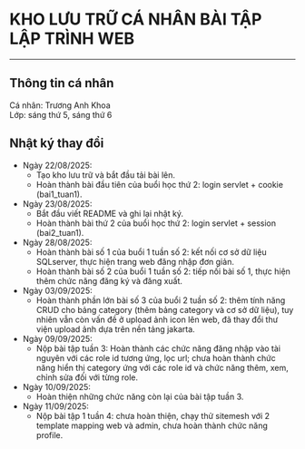 # KHO LƯU TRỮ CÁ NHÂN BÀI TẬP LẬP TRÌNH WEB
-----------------------------------------
## Thông tin cá nhân
Cá nhân: Trương Anh Khoa  
Lớp: sáng thứ 5, sáng thứ 6

## Nhật ký thay đổi
* Ngày 22/08/2025:
  - Tạo kho lưu trữ và bắt đầu tải bài lên.
  - Hoàn thành bài đầu tiên của buổi học thứ 2: login servlet + cookie (bai1_tuan1).
* Ngày 23/08/2025:
  - Bắt đầu viết README và ghi lại nhật ký.
  - Hoàn thành bài thứ 2 của buổi học thứ 2: login servlet + session (bai2_tuan1).
* Ngày 28/08/2025:
  - Hoàn thành bài số 1 của buổi 1 tuần số 2: kết nối cơ sở dữ liệu SQLserver, thực hiện trang web đăng nhập đơn giản.
  - Hoàn thành bài số 2 của buổi 1 tuần số 2: tiếp nối bài số 1, thực hiện thêm chức năng đăng ký và đăng xuất.
* Ngày 03/09/2025:
  - Hoàn thành phần lớn bài số 3 của buổi 2 tuần số 2: thêm tính năng CRUD cho bảng category (thêm bảng category và cơ sở dữ liệu), tuy nhiên vẫn còn vấn đề ở upload ảnh icon lên web, đã thay đổi thư viện upload ảnh dựa trên nền tảng jakarta.
* Ngày 09/09/2025:
  - Nộp bài tập tuần 3: Hoàn thành các chức năng đăng nhập vào tài nguyên với các role id tương ứng, lọc url; chưa hoàn thành chức năng hiển thị category ứng với các role id và chức năng thêm, xem, chỉnh sửa đối với từng role.
* Ngày 10/09/2025:
  - Hoàn thiện những chức năng còn lại của bài tập tuần 3.
* Ngày 11/09/2025:
  - Nộp bài tập 1 tuần 4: chưa hoàn thiện, chạy thử sitemesh với 2 template mapping web và admin, chưa hoàn thành chức năng profile.
